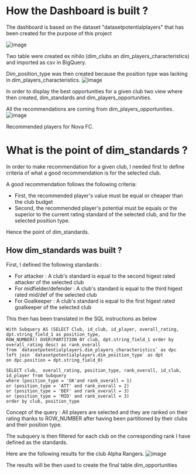 # How the Dashboard is built ?

The dashboard is based on the dataset "datasetpotentialplayers" that has been 
created for the purpose of this project

![image](https://github.com/user-attachments/assets/1ceef3a0-49c4-4535-bdbb-132ca1583047)

Two table were created ex nihilo (dim_clubs an dim_players_characteristics) and imported as csv in BigQuery.

Dim_position_type was then created because the position type was lacking in dim_players_characteristics.
![image](https://github.com/user-attachments/assets/2b0374a6-ce2f-4665-a8d8-75fd5c67c824)

In order to display the best opportunities for a given club two view where then created, dim_standards and dim_players_opportunities.

All the recommendations are coming from dim_players_opportunities.
![image](https://github.com/user-attachments/assets/d5fb42b9-96aa-4647-a399-8d70f6fa42d0)

Recommended players for Nova FC.

# What is the point of dim_standards ?

In order to make recommendation for a given club, I needed first to define criteria of what a good recommendation is for the selected club.

A good recommendation follows the following criteria:

- First, the recommended player's value must be equal or cheaper than the club budget
- Second, the recommended player's potential must be equals or the superior to the current rating standard of the selected club, and for the selected position type. 

Hence the point of dim_standards.

## How dim_standards was built ?

First, I defined the following standards :
- For attacker : A club's standard is equal to the second higest rated attacker of the selected club
- For midfielder/defender : A club's standard  is equal to the third higest rated mid/def of the selected club
- For Goalkeeper : A club's standard  is equal to the first higest rated goalkeeper of the selected club

This then has been translated in the SQL instructions as below

```
With Subquery AS (SELECT Club, id_club, id_player, overall_rating, dpt.string_field_1 as position_type,
ROW_NUMBER() OVER(PARTITION BY club, dpt.string_field_1 order by overall_rating desc) as rank_overall
from `datasetpotentialplayers.dim_players_characteristics` as dpc
left join `datasetpotentialplayers.dim_position_type` as dpt
on dpc.position = dpt.string_field_0)

SELECT club,  overall_rating, position_type, rank_overall, id_club, id_player from Subquery
where (position_type = 'GK'and rank_overall = 1) 
or (position_type = 'ATT' and rank_overall = 2)
or (position_type = 'DEF' and rank_overall = 3) 
or (position_type = 'MID' and rank_overall = 3)
order by club, position_type
```
Concept of the query : All players are selected and they are ranked on their rating thanks to ROW_NUMBER after having been partitioned by their clubs and their position type.

The subquery is then filtered for each club on the corresponding rank I have defined as the standards.

Here are the following results for the club Alpha Rangers.
![image](https://github.com/user-attachments/assets/23c40afd-9670-4f75-bb2f-d51c67ab073f)

The results will be then used to create the final table dim_opportunities




